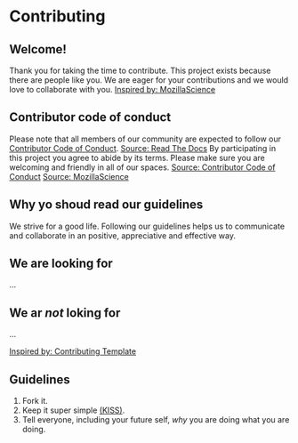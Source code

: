 # Contributing

## Welcome!

Thank you for taking the time to contribute.
This project exists because there are people like you.
We are eager for your contributions and we would love to collaborate with you.
[Inspired by: MozillaScience](http://mozillascience.github.io/working-open-workshop/contributing/)

## Contributor code of conduct
Please note that all members of our community are expected to follow our [Contributor Code of Conduct](/VERSION.md).
[Source: Read The Docs](http://read-the-docs.readthedocs.io/en/latest/contribute.html)
By participating in this project you agree to abide by its terms.
Please make sure you are welcoming and friendly in all of our spaces.
[Source: Contributor Code of Conduct](https://www.contributor-covenant.org/)
[Source: MozillaScience](http://mozillascience.github.io/working-open-workshop/contributing/)

## Why yo shoud read our guidelines
We strive for a good life.
Following our guidelines helps us to communicate and collaborate in an positive, appreciative and effective way.

## We are looking for
…

## We ar *not* loking for
…

[Inspired by: Contributing Template](https://github.com/nayafia/contributing-template/blob/master/CONTRIBUTING-template.md)

## Guidelines
1. Fork it.
2. Keep it super simple [(KISS)](https://en.wikipedia.org/wiki/KISS_principle).
3. Tell everyone, including your future self, *why* you are doing what you are doing.

